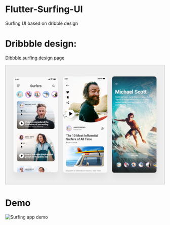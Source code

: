 # Flutter-Surfing-UI
Surfing UI based on dribble design

# Dribbble design:
[Dibbble surfing design page](https://dribbble.com/shots/6150423-Surfing-App-Freebie)

![Dribbble design](readme_assets/dribbble-surfing.png)

# Demo
![Surfing app demo](readme_assets/surfing.gif)